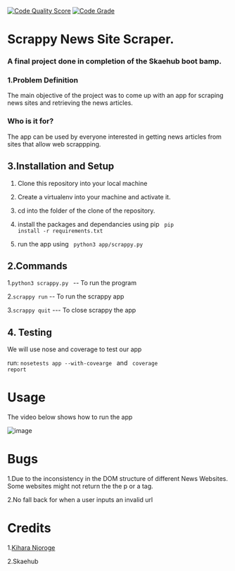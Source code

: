 [![Code Quality Score](https://www.code-inspector.com/project/24614/score/svg)](https://frontend.code-inspector.com/project/24614/preferences)   [![Code Grade](https://www.code-inspector.com/project/24614/status/svg)](https://frontend.code-inspector.com/project/24614/preferences)

# Scrappy News Site Scraper.
### A final project done in completion of the Skaehub boot bamp.

### 1.Problem Definition
The main objective of the project was to come up with an app for scraping news sites and retrieving the news articles.

### Who is it for?
The app can be used by everyone interested in getting news articles from sites that allow web scrappping.
   
   
## 3.Installation and Setup

1. Clone this repository into your local machine

2. Create a virtualenv into your machine and activate it.

3. cd into the folder of the clone of the repository.

4. install the packages and dependancies using pip <code> pip install -r requirements.txt </code>

5. run the app using <code> python3 app/scrappy.py </code>


## 2.Commands
   1.<code>python3 scrappy.py </code> -- To run the program
   
   2.<code>scrappy run</code> -- To run the scrappy app
   
   3.<code>scrappy quit</code> ---  To close scrappy the app
   

## 4. Testing
We will use nose and coverage to test our app

run: 
    <code>nosetests app --with-covearge </code> and <code> coverage report </code>
    
# Usage
The video below shows how to run the app 

![image](https://github.com/Babuuh/News-Site-Scraper-CLI/blob/master/scrappy.gif)

  
# Bugs
1.Due to the inconsistency in the DOM structure of different News Websites. Some websites might not return the the p or a tag.

2.No fall back for when a user inputs an invalid url


# Credits
1.[Kihara Njoroge](https://github.com/Babuuh)

2.Skaehub
